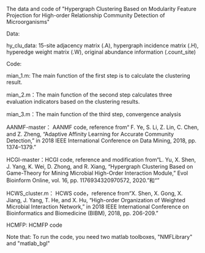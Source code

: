 The data and code of "Hypergraph Clustering Based on Modularity Feature Projection for High-order Relationship Community Detection of Microorganisms"

Data:

hy_clu_data: 15-site adjacency matrix (.A), hypergraph incidence matrix (.H), hyperedge weight matrix (.W), original abundance information (.count_site)


Code:

mian_1.m:  The main function of the first step is to calculate the clustering result.

mian_2.m：The main function of the second step calculates three evaluation indicators based on the clustering results.

mian_3.m：The main function of the third step, convergence analysis

AANMF-master： AANMF code, reference from“ F. Ye, S. Li, Z. Lin, C. Chen, and Z. Zheng, “Adaptive Affinity Learning for Accurate Community Detection,” in 2018 IEEE International Conference on Data Mining, 2018, pp. 1374–1379.”

HCGI-master：HCGI code, reference and modification from“L. Yu, X. Shen, J. Yang, K. Wei, D. Zhong, and R. Xiang, “Hypergraph Clustering Based on Game-Theory for Mining Microbial High-Order Interaction Module,” Evol Bioinform Online, vol. 16, pp. 1176934320970572, 2020.”和“”

HCWS_cluster.m： HCWS code，reference from“X. Shen, X. Gong, X. Jiang, J. Yang, T. He, and X. Hu, “High-order Organization of Weighted Microbial Interaction Network,” in 2018 IEEE International Conference on Bioinformatics and Biomedicine (BIBM), 2018, pp. 206-209.”

HCMFP: HCMFP code

Note that: To run the code, you need two matlab toolboxes, "NMFLibrary" and "matlab_bgl"
